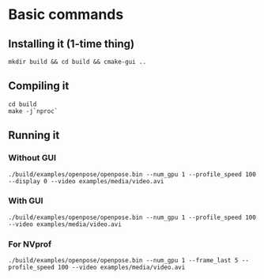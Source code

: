 # Basic commands
## Installing it (1-time thing)
```
mkdir build && cd build && cmake-gui ..
```

## Compiling it
```
cd build
make -j`nproc`
```

## Running it
### Without GUI
```
./build/examples/openpose/openpose.bin --num_gpu 1 --profile_speed 100 --display 0 --video examples/media/video.avi
```

### With GUI
```
./build/examples/openpose/openpose.bin --num_gpu 1 --profile_speed 100 --video examples/media/video.avi
```

### For NVprof
```
./build/examples/openpose/openpose.bin --num_gpu 1 --frame_last 5 --profile_speed 100 --video examples/media/video.avi
```
